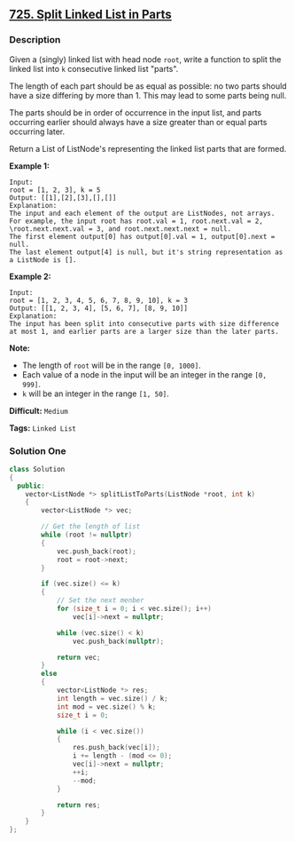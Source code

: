 ## [725. Split Linked List in Parts](https://leetcode.com/problems/split-linked-list-in-parts/description/)

### Description

Given a (singly) linked list with head node `root`, write a function to split the linked list into `k` consecutive linked list "parts".

The length of each part should be as equal as possible: no two parts should have a size differing by more than 1. This may lead to some parts being null.

The parts should be in order of occurrence in the input list, and parts occurring earlier should always have a size greater than or equal parts occurring later.

Return a List of ListNode's representing the linked list parts that are formed.

**Example 1:**

```
Input:
root = [1, 2, 3], k = 5
Output: [[1],[2],[3],[],[]]
Explanation:
The input and each element of the output are ListNodes, not arrays.
For example, the input root has root.val = 1, root.next.val = 2, \root.next.next.val = 3, and root.next.next.next = null.
The first element output[0] has output[0].val = 1, output[0].next = null.
The last element output[4] is null, but it's string representation as a ListNode is [].
```

**Example 2:**

```
Input:
root = [1, 2, 3, 4, 5, 6, 7, 8, 9, 10], k = 3
Output: [[1, 2, 3, 4], [5, 6, 7], [8, 9, 10]]
Explanation:
The input has been split into consecutive parts with size difference at most 1, and earlier parts are a larger size than the later parts.
```

**Note:**

- The length of `root` will be in the range `[0, 1000]`.
- Each value of a node in the input will be an integer in the range `[0, 999]`.
- `k` will be an integer in the range `[1, 50]`.

**Difficult:** `Medium`

**Tags:** `Linked List`

### Solution One

```c++
class Solution
{
  public:
    vector<ListNode *> splitListToParts(ListNode *root, int k)
    {
        vector<ListNode *> vec;

        // Get the length of list
        while (root != nullptr)
        {
            vec.push_back(root);
            root = root->next;
        }

        if (vec.size() <= k)
        {
            // Set the next menber
            for (size_t i = 0; i < vec.size(); i++)
                vec[i]->next = nullptr;

            while (vec.size() < k)
                vec.push_back(nullptr);

            return vec;
        }
        else
        {
            vector<ListNode *> res;
            int length = vec.size() / k;
            int mod = vec.size() % k;
            size_t i = 0;

            while (i < vec.size())
            {
                res.push_back(vec[i]);
                i += length - (mod <= 0);
                vec[i]->next = nullptr;
                ++i;
                --mod;
            }

            return res;
        }
    }
};
```
